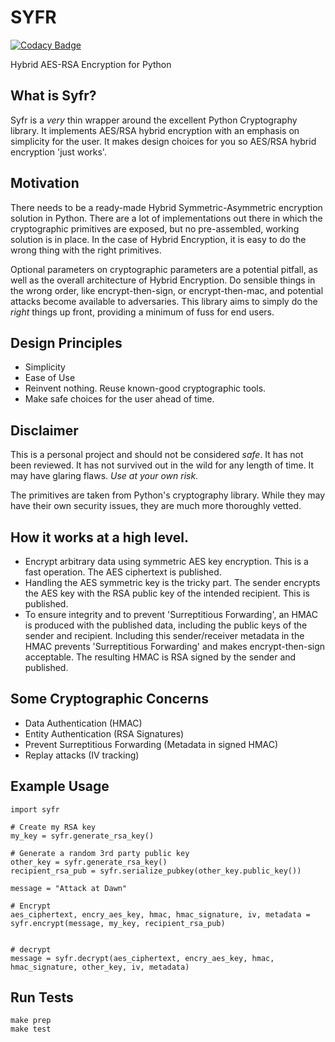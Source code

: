 # SYFR

[![Codacy Badge](https://api.codacy.com/project/badge/Grade/734586ef873140c7bd8ea75b670520bd)](https://www.codacy.com/app/barisser/syfr?utm_source=github.com&utm_medium=referral&utm_content=barisser/syfr&utm_campaign=badger)

Hybrid AES-RSA Encryption for Python

## What is Syfr?
Syfr is a *very* thin wrapper around the excellent Python Cryptography
library.  It implements AES/RSA hybrid encryption with an emphasis on
simplicity for the user.  It makes design choices for you so AES/RSA
hybrid encryption 'just works'.

## Motivation
There needs to be a ready-made Hybrid Symmetric-Asymmetric
encryption solution in Python.  There are a lot of implementations
out there in which the cryptographic primitives are exposed, but no
pre-assembled, working solution is in place.  In the case of Hybrid
Encryption, it is easy to do the wrong thing with the right primitives.

Optional parameters on cryptographic parameters are a potential pitfall,
as well as the overall architecture of Hybrid Encryption.  Do sensible things
in the wrong order, like encrypt-then-sign, or encrypt-then-mac, and
potential attacks become available to adversaries.  This library aims to
simply do the *right* things up front, providing a minimum of fuss
for end users.

## Design Principles
- Simplicity
- Ease of Use
- Reinvent nothing.  Reuse known-good cryptographic tools.
- Make safe choices for the user ahead of time.

## Disclaimer

This is a personal project and should not be considered *safe*.  It has not
been reviewed.  It has not survived out in the wild for any length of time.
It may have glaring flaws.  *Use at your own risk.*

The primitives are taken from Python's cryptography library.  While they may
have their own security issues, they are much more thoroughly vetted.

## How it works at a high level.
- Encrypt arbitrary data using symmetric AES key encryption.  This is a fast operation.  The AES ciphertext is published.
- Handling the AES symmetric key is the tricky part.  The sender encrypts
the AES key with the RSA public key of the intended recipient.  This is published.
- To ensure integrity and to prevent 'Surreptitious Forwarding', an HMAC is
produced with the published data, including the public keys of the sender and
recipient.  Including this sender/receiver metadata in the HMAC prevents 'Surreptitious Forwarding' and makes encrypt-then-sign acceptable.  The resulting HMAC is RSA signed by the sender and published.  

## Some Cryptographic Concerns

- Data Authentication (HMAC)
- Entity Authentication (RSA Signatures)
- Prevent Surreptitious Forwarding (Metadata in signed HMAC)
- Replay attacks (IV tracking)

## Example Usage
~~~~
import syfr

# Create my RSA key
my_key = syfr.generate_rsa_key()

# Generate a random 3rd party public key
other_key = syfr.generate_rsa_key()
recipient_rsa_pub = syfr.serialize_pubkey(other_key.public_key())

message = "Attack at Dawn"

# Encrypt
aes_ciphertext, encry_aes_key, hmac, hmac_signature, iv, metadata = syfr.encrypt(message, my_key, recipient_rsa_pub)


# decrypt
message = syfr.decrypt(aes_ciphertext, encry_aes_key, hmac, hmac_signature, other_key, iv, metadata)
~~~~

## Run Tests
~~~~
make prep
make test
~~~~
